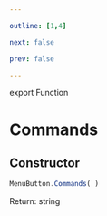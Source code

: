 ```yaml
---

outline: [1,4]

next: false

prev: false

---
```


export Function
# Commands

## Constructor
 ```ts
 MenuButton.Commands( )
 ```

Return: string
